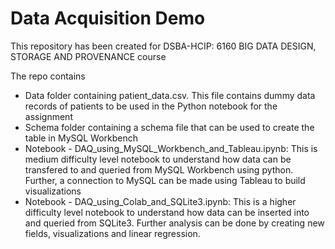 # Data Acquisition Demo

This repository has been created for DSBA-HCIP: 6160 BIG DATA DESIGN, STORAGE AND PROVENANCE course

The repo contains 
<ul>
  <li>Data folder containing patient_data.csv. This file contains dummy data records of patients to be used in the Python notebook for the assignment</li>
  <li>Schema folder containing a schema file that can be used to create the table in MySQL Workbench</li>
  <li>Notebook - DAQ_using_MySQL_Workbench_and_Tableau.ipynb: This is medium difficulty level notebook to understand how data can be transfered to and queried from MySQL Workbench using python. Further, a connection to MySQL can be made using Tableau to build visualizations</li>
  <li>Notebook - DAQ_using_Colab_and_SQLite3.ipynb: This is a higher difficulty level notebook to understand how data can be inserted into and queried from SQLite3. Further analysis can be done by creating new fields, visualizations and linear regression.</li>
</ul>
